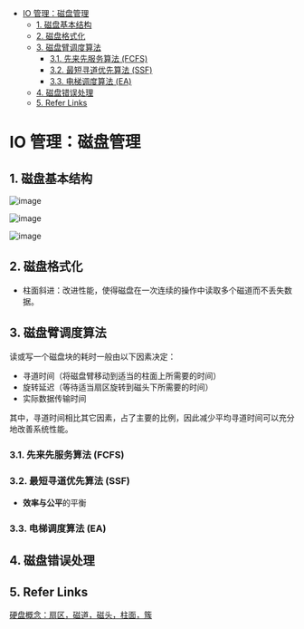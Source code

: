 - [IO 管理：磁盘管理](#io-管理磁盘管理)
  - [1. 磁盘基本结构](#1-磁盘基本结构)
  - [2. 磁盘格式化](#2-磁盘格式化)
  - [3. 磁盘臂调度算法](#3-磁盘臂调度算法)
    - [3.1. 先来先服务算法 (FCFS)](#31-先来先服务算法-fcfs)
    - [3.2. 最短寻道优先算法 (SSF)](#32-最短寻道优先算法-ssf)
    - [3.3. 电梯调度算法 (EA)](#33-电梯调度算法-ea)
  - [4. 磁盘错误处理](#4-磁盘错误处理)
  - [5. Refer Links](#5-refer-links)

# IO 管理：磁盘管理

## 1. 磁盘基本结构

![image](http://img.cdn.firejq.com/jpg/2018/7/28/05e424baeb2eed3b40c4922661d1547b.jpg)

![image](http://img.cdn.firejq.com/jpg/2018/7/28/0565696d8931d5af260f8b292fee05c2.jpg)

![image](http://img.cdn.firejq.com/jpg/2018/7/28/0d827a234b394e963c4c5978f77eb0a7.jpg)

## 2. 磁盘格式化

- 柱面斜进：改进性能，使得磁盘在一次连续的操作中读取多个磁道而不丢失数据。

## 3. 磁盘臂调度算法

读或写一个磁盘块的耗时一般由以下因素决定：
- 寻道时间（将磁盘臂移动到适当的柱面上所需要的时间）
- 旋转延迟（等待适当扇区旋转到磁头下所需要的时间）
- 实际数据传输时间

其中，寻道时间相比其它因素，占了主要的比例，因此减少平均寻道时间可以充分地改善系统性能。

### 3.1. 先来先服务算法 (FCFS)

### 3.2. 最短寻道优先算法 (SSF)

- **效率与公平**的平衡

### 3.3. 电梯调度算法 (EA)

## 4. 磁盘错误处理

## 5. Refer Links

[硬盘概念：扇区，磁道，磁头，柱面，簇](https://blog.csdn.net/xiaominthere/article/details/19756551)